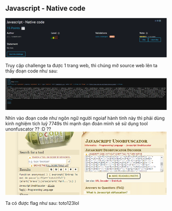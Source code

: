 ## Javascript - Native code

![img](https://github.com/datnlq/R0OtM3/blob/main/Web/Javascript%20-%20Native%20code/JS_nativecode.png?raw=true)

Truy cập challenge ta được 1 trang web, thì chúng mở source web lên ta thấy đoạn code như sau:

![img](https://github.com/datnlq/R0OtM3/blob/main/Web/Javascript%20-%20Native%20code/JS_nativecode_source.png?raw=true)

Nhìn vào đoạn code như ngôn ngữ người ngoiaf hành tinh này thì phải dùng kinh nghiệm tích luỹ 7749s thì mạnh dạn đoán mình sẽ sử dụng tool unonfuscator ?? :D ??
![img](https://github.com/datnlq/R0OtM3/blob/main/Web/Javascript%20-%20Native%20code/JS_nativecode_decode.png?raw=true)

Ta có được flag như sau: toto123lol 
